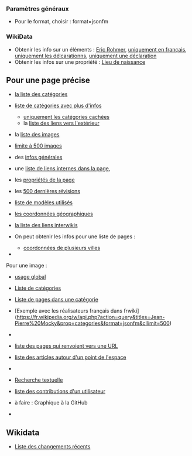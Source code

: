 ### Paramètres généraux
* Pour le format, choisir : format=jsonfm

### WikiData
* Obtenir les info sur un éléments : [Eric Rohmer](https://www.wikidata.org/w/api.php?action=wbgetentities&ids=Q50764&format=jsonfm), [uniquement en français](https://www.wikidata.org/w/api.php?action=wbgetentities&ids=Q50764&languages=fr&format=jsonfm), [uniquement les délcarationns](https://www.wikidata.org/w/api.php?action=wbgetclaims&entity=Q50764&format=jsonfm), [uniquement une déclaration](https://www.wikidata.org/w/api.php?action=wbgetclaims&entity=Q50764&format=jsonfm&property=P7)
* Obtenir les infos sur une propriété : [Lieu de naissance](https://www.wikidata.org/w/api.php?action=wbgetentities&ids=P19)

## Pour une page précise
* [la liste des catégories](https://fr.wikipedia.org/w/api.php?action=query&titles=Jean-Pierre%20Mocky&prop=categories&format=jsonfm&cllimit=500)
* [liste de catégories avec plus d'infos](https://fr.wikipedia.org/w/api.php?action=query&titles=Jean-Pierre%20Mocky&prop=categories&format=jsonfm&clprop=timestamp|hidden|sortkey)
   * [uniquement les catégories cachées](https://fr.wikipedia.org/w/api.php?action=query&titles=Jean-Pierre%20Mocky&prop=categories&format=jsonfm&clshow=hidden)
   * la [liste des liens vers l'extérieur](https://fr.wikipedia.org/w/api.php?action=query&titles=Jean-Pierre%20Mocky&prop=extlinks&format=jsonfm&ellimit=500)

* la [liste des images](https://fr.wikipedia.org/w/api.php?action=query&titles=Jean-Pierre%20Mocky&prop=images&format=jsonfm)
* [limite à 500 images](https://fr.wikipedia.org/w/api.php?action=query&titles=Jean-Pierre%20Mocky&prop=images&format=jsonfm&imlimit=500)
* des [infos générales](https://fr.wikipedia.org/w/api.php?action=query&titles=Jean-Pierre%20Mocky&prop=info&format=jsonfm)
* une [liste de liens internes dans la page](https://fr.wikipedia.org/w/api.php?action=query&titles=%C3%89ric%20Rohmer&prop=links&format=jsonfm&pllimit=500),
* les [propriétés de la page](https://fr.wikipedia.org/w/api.php?action=query&titles=Jean-Pierre%20Mocky&prop=pageprops&format=jsonfm)
* les [500 dernières révisions](https://fr.wikipedia.org/w/api.php?action=query&titles=%C3%89ric%20Rohmer&prop=revisions&format=jsonfm&rvlimit=500&rvprop=size|ids|timestamp|user|userid|comment)
* [liste de modèles utilisés](https://fr.wikipedia.org/w/api.php?action=query&titles=Jean-Pierre%20Mocky&prop=templates&format=jsonfm&tllimit=500)
* [les coordonnées géographiques](https://fr.wikipedia.org/w/api.php?action=query&titles=%C3%89pinal&prop=coordinates&format=jsonfm)
* [la liste des liens interwikis](https://fr.wikipedia.org/w/api.php?action=query&titles=%C3%89ric%20Rohmer&prop=iwlinks&format=jsonfm|iwlimit=500)
* On peut obtenir les infos pour une liste de pages :
  * [coordonnées de plusieurs villes](https://fr.wikipedia.org/w/api.php?action=query&titles=%C3%89pinal|Paris|Apt&prop=coordinates&format=jsonfm)
*
  
  Pour une image :
  * [usage global](https://www.wikidata.org/w/api.php?action=query&prop=globalusage&titles=File:Example.jpg)


* [Liste de catégories](https://fr.wikipedia.org/w/api.php?action=query&list=allcategories&acprop=size|hidden&aclimit=500&format=jsonfm)
* [Liste de pages dans une catégorie](https://fr.wikipedia.org/w/api.php?action=query&list=categorymembers&cmtitle=Category:Physique&cmlimit=500)
* [Exemple avec les réalisateurs français dans frwiki] (https://fr.wikipedia.org/w/api.php?action=query&titles=Jean-Pierre%20Mocky&prop=categories&format=jsonfm&cllimit=500)
*
  
  * [liste des pages qui renvoient vers une URL](https://fr.wikipedia.org/w/api.php?action=query&list=exturlusage&euquery=www.liberation.fr&euprop=ids|title|url&format=jsonfm&eulimit=500)
* [liste des articles autour d'un point de l'espace](https://fr.wikipedia.org/w/api.php?action=query&list=geosearch&gsradius=10000&gscoord=37.786971|-122.399677&gslimit=500)
*
  
  * [Recherche textuelle](https://fr.wikipedia.org/w/api.php?action=query&list=search&srsearch=rohmer)

* [liste des contributions d'un utilisateur](https://fr.wikipedia.org/w/api.php?action=query&list=usercontribs&ucuser=PAC2&uclimit=500&format=jsonfm)
* à faire : Graphique à la GitHub
*

## Wikidata
* [Liste des changements récents](http://www.wikidata.org/w/api.php?action=query&list=recentchanges&rcnamespace=0&rcprop=comment&rclimit=max&rcnamespace=0)
